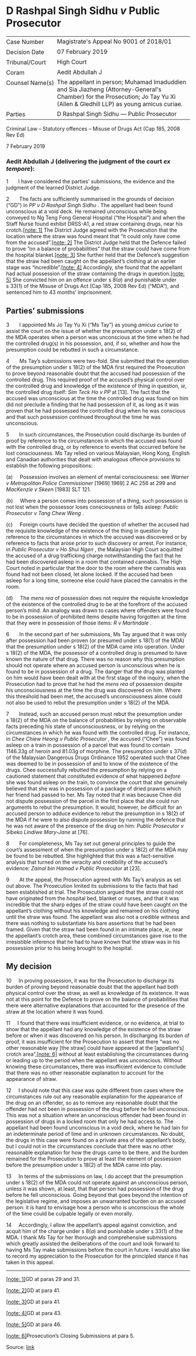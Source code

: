 # D Rashpal Singh Sidhu _v_ Public Prosecutor  

<table id="info-table"><tbody><tr class="info-row"><td class="txt-label" style="padding: 4px 0px; white-space: nowrap" valign="top">Case Number</td><td class="txt-body">Magistrate's Appeal No 9001 of 2018/01</td></tr><tr class="info-row"><td class="txt-label" style="padding: 4px 0px; white-space: nowrap" valign="top">Decision Date</td><td class="txt-body">07 February 2019</td></tr><tr class="info-row"><td class="txt-label" style="padding: 4px 0px; white-space: nowrap" valign="top">Tribunal/Court</td><td class="txt-body">High Court</td></tr><tr class="info-row"><td class="txt-label" style="padding: 4px 0px; white-space: nowrap" valign="top">Coram</td><td class="txt-body">Aedit Abdullah J</td></tr><tr class="info-row"><td class="txt-label" style="padding: 4px 0px; white-space: nowrap" valign="top">Counsel Name(s)</td><td class="txt-body">The appellant in person; Muhamad Imaduddien and Sia Jiazheng (Attorney-General's Chamber) for the Prosecution; Jo Tay Yu Xi (Allen &amp; Gledhill LLP) as young amicus curiae.</td></tr><tr class="info-row"><td class="txt-label" style="padding: 4px 0px; white-space: nowrap" valign="top">Parties</td><td class="txt-body">D Rashpal Singh Sidhu — Public Prosecutor</td></tr></tbody></table>

Criminal Law – Statutory offences – Misuse of Drugs Act (Cap 185, 2008 Rev Ed)

7 February 2019

### Aedit Abdullah J (delivering the judgment of the court _ex tempore_):

1       I have considered the parties’ submissions, the evidence and the judgment of the learned District Judge.

2       The facts are sufficiently summarised in the grounds of decision (“GD”) in _PP v D Rashpal Singh Sidhu_ . The appellant had been found unconscious at a void deck. He remained unconscious while being conveyed to Ng Teng Fong General Hospital (“the Hospital”) and when the Staff Nurse found exhibit DRSS-A1, a red straw containing drugs, near his crotch.[\[note: 1\]](#Ftn_1) The District Judge agreed with the Prosecution that the location where the straw was found meant that “it could only have come from the accused”.[\[note: 2\]](#Ftn_2) The District Judge held that the Defence failed to prove “on a balance of probabilities” that the straw could have come from the hospital blanket.[\[note: 3\]](#Ftn_3) She further held that the Defence’s suggestion that the straw had been caught on the appellant’s clothing at an earlier stage was “incredible”.[\[note: 4\]](#Ftn_4) Accordingly, she found that the appellant had actual possession of the straw containing the drugs in question.[\[note: 5\]](#Ftn_5) She convicted him on an offence under s 8(_a_) and punishable under s 33(1) of the Misuse of Drugs Act (Cap 185, 2008 Rev Ed) (“MDA”), and sentenced him to 43 months’ imprisonment.

## Parties’ submissions

3       I appointed Ms Jo Tay Yu Xi (“Ms Tay”) as young _amicus curiae_ to assist the court on the issue of whether the presumption under s 18(2) of the MDA operates when a person was unconscious at the time when he had the controlled drug(s) in his possession, and, if so, whether and how the presumption could be rebutted in such a circumstance.

4       Ms Tay’s submissions were two-fold. She submitted that the operation of the presumption under s 18(2) of the MDA first required the Prosecution to prove beyond reasonable doubt that the accused had possession of the controlled drug. This required proof of the accused’s physical control over the controlled drug and knowledge of the existence of thing in question, _ie_, the controlled drug itself: _Sim Teck Ho v PP_ at \[13\]. The fact that the accused was unconscious at the time the controlled drug was found on him did not preclude a finding that he had possession of it, as long as it was proven that he had possessed the controlled drug when he was conscious and that such possession continued throughout the time he was unconscious.

5       In such circumstances, the Prosecution could discharge its burden of proof by reference to the circumstances in which the accused was found with the controlled drug, or by reference to events that occurred before he lost consciousness. Ms Tay relied on various Malaysian, Hong Kong, English and Canadian authorities that dealt with analogous offence provisions to establish the following propositions:

(a)     Possession involves an element of mental consciousness: see _Warner v Metropolitan Police Commissioner_ \[1969\] 1969\] 2 AC 256 at 299 and _MacKenzie v Skeen_ \[1983\] SLT 121.

(b)     Where a person comes into possession of a thing, such possession is not lost when the possessor loses consciousness or falls asleep: _Public Prosecutor v Tang Chew Weng_ .

(c)     Foreign courts have decided the question of whether the accused had the requisite knowledge of the existence of the thing in question by reference to the circumstances in which the accused was discovered or by reference to facts that arose prior to such discovery or arrest. For instance, in _Public Prosecutor v Ho Shui Ngen_ , the Malaysian High Court acquitted the accused of a drug trafficking charge notwithstanding the fact that he had been discovered asleep in a room that contained cannabis. The High Court noted in particular that the door to the room where the cannabis was found had not been closed, let alone locked. If the accused had been asleep for a long time, someone else could have placed the cannabis in the room.

(d)     The _mens rea_ of possession does not require the requisite knowledge of the existence of the controlled drug to be at the forefront of the accused person’s mind. An analogy was drawn to cases where offenders were found to be in possession of prohibited items despite having forgotten at the time that they were in possession of those items: _R v Martindale_ .

6       In the second part of her submissions, Ms Tay argued that it was only after possession had been proven (or presumed under s 18(1) of the MDA) that the presumption under s 18(2) of the MDA came into operation. Under s 18(2) of the MDA, the possessor of a controlled drug is presumed to have known the nature of that drug. There was no reason why this presumption should not operate where an accused person is unconscious when he is found to be in possession of a drug. The danger that the drug was planted on him would have been dealt with at the first stage of the inquiry, when the Prosecution had to prove that he had the _mens rea_ of possession despite his unconsciousness at the time the drug was discovered on him. Where this threshold had been met, the accused’s unconsciousness alone could not also be used to rebut the presumption under s 18(2) of the MDA.

7       Instead, such an accused person must rebut the presumption under s 18(2) of the MDA on the balance of probabilities by relying on observable facts preceding his state of unconsciousness, or by relying on the circumstances in which he was found with the controlled drug. For instance, in _Chee Chiew Heong v Public Prosecutor_ , the accused (“Chee”) was found asleep on a train in possession of a parcel that was found to contain 1146.33g of heroin and 81.03g of morphine. The presumption under s 37(_d_) of the Malaysian Dangerous Drugs Ordinance 1952 operated such that Chee was deemed to be in possession of and to know of the existence of the drugs. Chee successfully rebutted the presumption by relying on a cautioned statement that constituted evidence of what happened _before_ she was found asleep on the train, to convince the court that she genuinely believed that she was in possession of a package of dried prawns which her friend had passed to her. Ms Tay noted that it was because Chee did not dispute possession of the parcel in the first place that she could run arguments to rebut the presumption. It would, however, be difficult for an accused person to adduce evidence to rebut the presumption in s 18(2) of the MDA if he were to also dispute possession by running the defence that he was not aware of the presence of the drug on him: _Public Prosecutor v Sibeko Lindiwe Mary-Jane_ at \[76\].

8       For completeness, Ms Tay set out general principles to guide the court’s assessment of when the presumption under s 18(2) of the MDA may be found to be rebutted. She highlighted that this was a fact-sensitive analysis that turned on the veracity and credibility of the accused’s evidence: _Zainal bin Hamad v Public Prosecutor_ at \[23\].

9       At the appeal, the Prosecution agreed with Ms Tay’s analysis as set out above. The Prosecution limited its submissions to the facts that had been established at trial. The Prosecution argued that the straw could not have originated from the hospital bed, blanket or nurses, and that it was incredible that the sharp edges of the straw could have been caught on the appellant’s clothing without his knowledge and remained on his clothing until the straw was found. The appellant was also not a credible witness and there was nothing to substantiate his bare assertions that he had been framed. Given that the straw had been found in an intimate place, _ie_, near the appellant’s crotch area, these combined circumstances gave rise to the irresistible inference that he had to have known that the straw was in his possession prior to his being brought to the hospital.

## My decision

10     In proving possession, it was for the Prosecution to discharge its burden of proving beyond reasonable doubt that the appellant had both physical control over the straw, as well as knowledge of its existence. It was not at this point for the Defence to prove on the balance of probabilities that there were alternative explanations that accounted for the presence of the straw at the location where it was found.

11     I found that there was insufficient evidence, or no evidence, at trial to show that the appellant had any knowledge of the existence of the straw before or when it was discovered on his person. In discharging its burden of proof, it was insufficient for the Prosecution to assert that there “was no other reasonable way \[the straw\] could have appeared at the \[appellant’s\] crotch area”,[\[note: 6\]](#Ftn_6) without at least establishing the circumstances during or leading up to the period when the appellant was unconscious. Without knowing these circumstances, there was insufficient evidence to conclude that there was no other reasonable explanation to account for the appearance of straw.

12     I should note that this case was quite different from cases where the circumstances rule out any reasonable explanation for the appearance of the drug on an offender, so as to remove any reasonable doubt that the offender had not been in possession of the drug before he fell unconscious. This was not a situation where an unconscious offender had been found in possession of drugs in a locked room that only he had access to. The appellant had been found unconscious in a void deck, where he had lain for an indeterminate period of time and in unknown circumstances. No doubt, the drugs in this case were found on a private area of the appellant’s body, but I could not in the circumstances conclude that there was no other reasonable explanation for how the drugs came to be there, and the burden remained for the Prosecution to prove at least the element of possession before the presumption under s 18(2) of the MDA came into play.

13     In terms of the submissions on law, I do accept that the presumption under s 18(2) of the MDA could not operate against an unconscious person, unless it was shown, at least, that that person had possession of the drug before he fell unconscious. Going beyond that goes beyond the intention of the legislative regime, and imposes an unwarranted burden on an accused person: it is hard to envisage how a person who is unconscious the whole of the time could be culpable legally or even morally.

14     Accordingly, I allow the appellant’s appeal against conviction, and acquit him of the charge under s 8(_a_) and punishable under s 33(1) of the MDA. I thank Ms Tay for her thorough and comprehensive submissions which greatly assisted the deliberations of the court and look forward to having Ms Tay make submissions before the court in future. I would also like to record my appreciation to the Prosecution for the principled stance it has taken in this appeal.

* * *

[\[note: 1\]](#Ftn_1_1)GD at paras 29 and 31.

[\[note: 2\]](#Ftn_2_1)GD at para 41.

[\[note: 3\]](#Ftn_3_1)GD at para 41.

[\[note: 4\]](#Ftn_4_1)GD at para 43.

[\[note: 5\]](#Ftn_5_1)GD at para 46.

[\[note: 6\]](#Ftn_6_1)Prosecution’s Closing Submissions at para 5.


Source: [link](https://www.lawnet.sg:443/lawnet/web/lawnet/free-resources?p_p_id=freeresources_WAR_lawnet3baseportlet&p_p_lifecycle=1&p_p_state=normal&p_p_mode=view&_freeresources_WAR_lawnet3baseportlet_action=openContentPage&_freeresources_WAR_lawnet3baseportlet_docId=%2FJudgment%2F22807-SSP.xml)